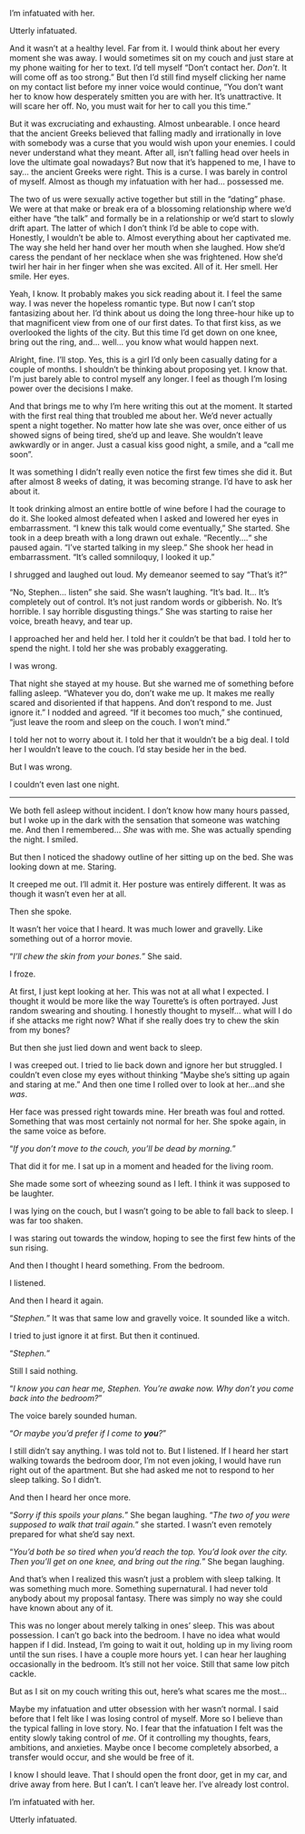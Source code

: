 I’m infatuated with her. 

Utterly infatuated.  

And it wasn’t at a healthy level.  Far from it.  I would think about her every moment she was away.  I would sometimes sit on my couch and just stare at my phone waiting for her to text.  I’d tell myself “Don’t contact her.  *Don't*.   It will come off as too strong.”  But then I’d still find myself clicking her name on my contact list before my inner voice would continue, “You don’t want her to know how desperately smitten you are with her.  It’s unattractive.  It will scare her off.  No, you must wait for her to call you this time.”

But it was excruciating and exhausting.  Almost unbearable.  I once heard that the ancient Greeks believed that falling madly and irrationally in love with somebody was a curse that you would wish upon your enemies.  I could never understand what they meant.  After all, isn’t falling head over heels in love the ultimate goal nowadays?  But now that it’s happened to me, I have to say… the ancient Greeks were right.  This is a curse.  I was barely in control of myself.  Almost as though my infatuation with her had… possessed me.

The two of us were sexually active together but still in the “dating” phase.  We were at that make or break era of a blossoming relationship where we’d either have “the talk” and formally be in a relationship or we’d start to slowly drift apart.  The latter of which I don’t think I’d be able to cope with.  Honestly, I wouldn’t be able to.  Almost everything about her captivated me.  The way she held her hand over her mouth when she laughed.  How she’d caress the pendant of her necklace when she was frightened.  How she’d twirl her hair in her finger when she was excited.   All of it.  Her smell.  Her smile.  Her eyes.  

Yeah, I know.  It probably makes you sick reading about it.  I feel the same way.  I was never the hopeless romantic type.  But now I can’t stop fantasizing about her.  I’d think about us doing the long three-hour hike up to that magnificent view from one of our first dates.  To that first kiss, as we overlooked the lights of the city.  But this time I’d get down on one knee, bring out the ring, and… well… you know what would happen next.  

Alright, fine.  I’ll stop.  Yes, this is a girl I’d only been casually dating for a couple of months.  I shouldn’t be thinking about proposing yet.  I know that.  I'm just barely able to control myself any longer.  I feel as though I’m losing power over the decisions I make. 

And that brings me to why I’m here writing this out at the moment.  It started with the first real thing that troubled me about her. We’d never actually spent a night together.  No matter how late she was over, once either of us showed signs of being tired, she’d up and leave.  She wouldn’t leave awkwardly or in anger. Just a casual kiss good night, a smile, and a “call me soon”. 

It was something I didn’t really even notice the first few times she did it.  But after almost 8 weeks of dating, it was becoming strange.  I’d have to ask her about it.

It took drinking almost an entire bottle of wine before I had the courage to do it.  She looked almost defeated when I asked and lowered her eyes in embarrassment.  “I knew this talk would come eventually,” She started.  She took in a deep breath with a long drawn out exhale.  “Recently….“  she paused again.  “I’ve started talking in my sleep.”  She shook her head in embarrassment.    “It’s called somniloquy, I looked it up.”  

I shrugged and laughed out loud.  My demeanor seemed to say “That’s it?”

“No, Stephen… listen” she said.  She wasn’t laughing.  “It’s bad.  It… It’s completely out of control.  It’s not just random words or gibberish.  No.  It’s horrible.  I say horrible disgusting things.”  She was starting to raise her voice, breath heavy,  and tear up.

I approached her and held her.  I told her it couldn’t be that bad.  I told her to spend the night.  I told her she was probably exaggerating.  

I was wrong.

That night she stayed at my house.  But she warned me of something before falling asleep.  “Whatever you do, don’t wake me up.  It makes me really scared and disoriented if that happens.  And don’t respond to me.  Just ignore it.”  I nodded and agreed.   “If it becomes too much,” she continued, “just leave the room and sleep on the couch.  I won’t mind.”

I told her not to worry about it. I told her that it wouldn’t be a big deal.  I told her I wouldn’t leave to the couch.  I’d stay beside her in the bed.

But I was wrong.

I couldn’t even last one night.

***

We both fell asleep without incident.  I don’t know how many hours passed, but I woke up in the dark with the sensation that someone was watching me.  And then I remembered… *She* was with me.  She was actually spending the night.  I smiled.

But then I noticed the shadowy outline of her sitting up on the bed.  She was looking down at me.  Staring.  

It creeped me out.  I’ll admit it.  Her posture was entirely different.  It was as though it wasn’t even her at all.

Then she spoke.

It wasn’t her voice that I heard.  It was much lower and gravelly.  Like something out of a horror movie.

“*I’ll chew the skin from your bones.*”  She said.

I froze. 

At first, I just kept looking at her.  This was not at all what I expected.  I thought it would be more like the way Tourette’s is often portrayed.  Just random swearing and shouting.   I honestly thought to myself… what will I do if she attacks me right now?  What if she really does try to chew the skin from my bones?  

But then she just lied down and went back to sleep.

I was creeped out.  I tried to lie back down and ignore her but struggled.  I couldn’t even close my eyes without thinking “Maybe she’s sitting up again and staring at me.”  And then one time I rolled over to look at her…and she *was*.

Her face was pressed right towards mine.  Her breath was foul and rotted.  Something that was most certainly not normal for her.  She spoke again, in the same voice as before.

“*If you don’t move to the couch, you’ll be dead by morning.*”

That did it for me.  I sat up in a moment and headed for the living room.

She made some sort of wheezing sound as I left.  I think it was supposed to be laughter.

I was lying on the couch, but I wasn’t going to be able to fall back to sleep.  I was far too shaken.

I was staring out towards the window, hoping to see the first few hints of the sun rising.

And then I thought I heard something.  From the bedroom.

I listened.

And then I heard it again. 

“*Stephen.*”   It was that same low and gravelly voice. It sounded like a witch. 

I tried to just ignore it at first.  But then it continued. 

“*Stephen.*”  

Still I said nothing.  

“*I know you can hear me, Stephen.  You’re awake now.  Why don’t you come back into the bedroom?*”

The voice barely sounded human.  

“*Or maybe you’d prefer if I come to **you**?*”

I still didn’t say anything.  I was told not to.  But I listened.  If I heard her start walking towards the bedroom door, I’m not even joking, I would have run right out of the apartment. But she had asked me not to respond to her sleep talking.  So I didn’t.

And then I heard her once more.

“*Sorry if this spoils your plans.*”   She began laughing.  “*The two of you were supposed to walk that trail again.*” she started.  I wasn’t even remotely prepared for what she’d say next.

 “*You’d both be so tired when you’d reach the top.  You’d look over the city.  Then you’ll get on one knee, and bring out the ring.*”  She began laughing. 

And that’s when I realized this wasn’t just a problem with sleep talking.  It was something much more.  Something supernatural.  I had never told anybody about my proposal fantasy.  There was simply no way she could have known about any of it.

This was no longer about merely talking in ones’ sleep.  This was about possession. I can’t go back into the bedroom.  I have no idea what would happen if I did.  Instead, I’m going to wait it out, holding up in my living room until the sun rises.  I have a couple more hours yet.  I can hear her laughing occasionally in the bedroom. It’s still not her voice. Still that same low pitch cackle.

But as I sit on my couch writing this out, here’s what scares me the most…

Maybe my infatuation and utter obsession with her wasn’t normal.  I said before that I felt like I was losing control of myself.  More so I believe than the typical falling in love story.  No.  I fear that the infatuation I felt was the entity slowly taking control of *me*.  Of it controlling my thoughts, fears, ambitions, and anxieties.  Maybe once I become completely absorbed, a transfer would occur, and she would be free of it. 

I know I should leave.  That I should open the front door, get in my car, and drive away from here.  But I can’t. I can’t leave her.  I’ve already lost control.

I’m infatuated with her.

Utterly infatuated.